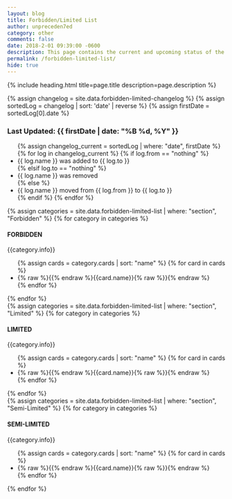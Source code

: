 ```yaml
---
layout: blog
title: Forbidden/Limited List
author: unpreceden7ed
category: other
comments: false
date: 2018-2-01 09:39:00 -0600
description: This page contains the current and upcoming status of the Forbidden/Limited list
permalink: /forbidden-limited-list/
hide: true
---
```


{% include heading.html title=page.title description=page.description %}

{% assign changelog = site.data.forbidden-limited-changelog %}
{% assign sortedLog = changelog | sort: 'date' | reverse %}
{% assign firstDate = sortedLog[0].date %}
<div class="section">
    <h3>Last Updated: {{ firstDate | date: "%B %d, %Y" }}</h3>
    <ul>
        {% assign changelog_current = sortedLog | where: "date", firstDate %}
        {% for log in changelog_current %}
            {% if log.from == "nothing" %}
                <li>{{ log.name }} was added to {{ log.to }}</li>
            {% elsif log.to == "nothing" %}
                <li>{{ log.name }} was removed</li>
            {% else %}
                <li>{{ log.name }} moved from {{ log.from }} to {{ log.to }}</li>
            {% endif %}
        {% endfor %}    
    </ul>
</div>

<div class="section">
    {% assign categories = site.data.forbidden-limited-list | where: "section", "Forbidden" %}
    {% for category in categories %}
        <h4>FORBIDDEN</h4>
        <p>{{category.info}}</p>
        <ul>
            {% assign cards = category.cards | sort: "name" %}
            {% for card in cards %}
                <li>{% raw %}{{% endraw %}{{card.name}}{% raw %}}{% endraw %}</li>
            {% endfor %}
        </ul>  
    {% endfor %}        
</div>

<div class="section">
    {% assign categories = site.data.forbidden-limited-list | where: "section", "Limited" %}
    {% for category in categories %}
        <h4>LIMITED</h4>
        <p>{{category.info}}</p>
        <ul>
            {% assign cards = category.cards | sort: "name" %}
            {% for card in cards %}
                <li>{% raw %}{{% endraw %}{{card.name}}{% raw %}}{% endraw %}</li>
            {% endfor %}
        </ul>  
    {% endfor %}        
</div>

<div class="section">
    {% assign categories = site.data.forbidden-limited-list | where: "section", "Semi-Limited" %}
    {% for category in categories %}
        <h4>SEMI-LIMITED</h4>
        <p>{{category.info}}</p>
        <ul>
            {% assign cards = category.cards | sort: "name" %}
            {% for card in cards %}
                <li>{% raw %}{{% endraw %}{{card.name}}{% raw %}}{% endraw %}</li>
            {% endfor %}
        </ul>  
    {% endfor %}        
</div>




